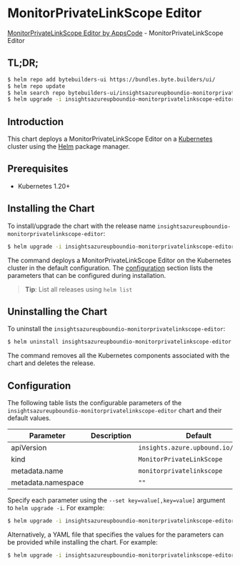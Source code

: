 # MonitorPrivateLinkScope Editor

[MonitorPrivateLinkScope Editor by AppsCode](https://byte.builders) - MonitorPrivateLinkScope Editor

## TL;DR;

```bash
$ helm repo add bytebuilders-ui https://bundles.byte.builders/ui/
$ helm repo update
$ helm search repo bytebuilders-ui/insightsazureupboundio-monitorprivatelinkscope-editor --version=v0.4.18
$ helm upgrade -i insightsazureupboundio-monitorprivatelinkscope-editor bytebuilders-ui/insightsazureupboundio-monitorprivatelinkscope-editor -n default --create-namespace --version=v0.4.18
```

## Introduction

This chart deploys a MonitorPrivateLinkScope Editor on a [Kubernetes](http://kubernetes.io) cluster using the [Helm](https://helm.sh) package manager.

## Prerequisites

- Kubernetes 1.20+

## Installing the Chart

To install/upgrade the chart with the release name `insightsazureupboundio-monitorprivatelinkscope-editor`:

```bash
$ helm upgrade -i insightsazureupboundio-monitorprivatelinkscope-editor bytebuilders-ui/insightsazureupboundio-monitorprivatelinkscope-editor -n default --create-namespace --version=v0.4.18
```

The command deploys a MonitorPrivateLinkScope Editor on the Kubernetes cluster in the default configuration. The [configuration](#configuration) section lists the parameters that can be configured during installation.

> **Tip**: List all releases using `helm list`

## Uninstalling the Chart

To uninstall the `insightsazureupboundio-monitorprivatelinkscope-editor`:

```bash
$ helm uninstall insightsazureupboundio-monitorprivatelinkscope-editor -n default
```

The command removes all the Kubernetes components associated with the chart and deletes the release.

## Configuration

The following table lists the configurable parameters of the `insightsazureupboundio-monitorprivatelinkscope-editor` chart and their default values.

|     Parameter      | Description |                    Default                     |
|--------------------|-------------|------------------------------------------------|
| apiVersion         |             | <code>insights.azure.upbound.io/v1beta1</code> |
| kind               |             | <code>MonitorPrivateLinkScope</code>           |
| metadata.name      |             | <code>monitorprivatelinkscope</code>           |
| metadata.namespace |             | <code>""</code>                                |


Specify each parameter using the `--set key=value[,key=value]` argument to `helm upgrade -i`. For example:

```bash
$ helm upgrade -i insightsazureupboundio-monitorprivatelinkscope-editor bytebuilders-ui/insightsazureupboundio-monitorprivatelinkscope-editor -n default --create-namespace --version=v0.4.18 --set apiVersion=insights.azure.upbound.io/v1beta1
```

Alternatively, a YAML file that specifies the values for the parameters can be provided while
installing the chart. For example:

```bash
$ helm upgrade -i insightsazureupboundio-monitorprivatelinkscope-editor bytebuilders-ui/insightsazureupboundio-monitorprivatelinkscope-editor -n default --create-namespace --version=v0.4.18 --values values.yaml
```
